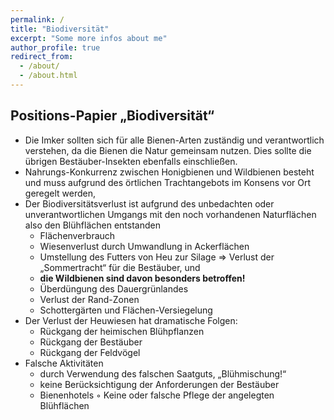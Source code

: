 ```yaml
---
permalink: /
title: "Biodiversität"
excerpt: "Some more infos about me"
author_profile: true
redirect_from: 
  - /about/
  - /about.html
---
```

## Positions-Papier „Biodiversität“

* Die Imker sollten sich für alle Bienen-Arten zuständig und verantwortlich verstehen, 
  da die Bienen die Natur gemeinsam nutzen. 
  Dies sollte die übrigen Bestäuber-Insekten ebenfalls einschließen.
* Nahrungs-Konkurrenz zwischen Honigbienen und Wildbienen besteht und 
  muss aufgrund des örtlichen Trachtangebots im Konsens vor Ort geregelt werden, 
* Der Biodiversitätsverlust ist aufgrund des unbedachten oder unverantwortlichen Umgangs 
  mit den noch vorhandenen Naturflächen also den Blühflächen entstanden
    + Flächenverbrauch
    + Wiesenverlust durch Umwandlung in Ackerflächen
    + Umstellung des Futters von Heu zur Silage  => 
      Verlust der „Sommertracht“ für die Bestäuber,
      und 
    * **die Wildbienen sind davon besonders betroffen!**
    + Überdüngung des Dauergrünlandes
    + Verlust der Rand-Zonen 
    + Schottergärten und Flächen-Versiegelung
* Der Verlust der Heuwiesen hat dramatische Folgen:
    + Rückgang der heimischen Blühpflanzen
    + Rückgang der Bestäuber
    + Rückgang der Feldvögel 
* Falsche Aktivitäten 
    + durch Verwendung des falschen Saatguts, „Blühmischung!“
    + keine Berücksichtigung der Anforderungen der Bestäuber
    + Bienenhotels
    ◦ Keine oder falsche Pflege der angelegten Blühflächen
